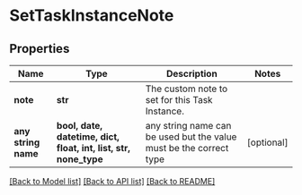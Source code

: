# SetTaskInstanceNote


## Properties
Name | Type | Description | Notes
------------ | ------------- | ------------- | -------------
**note** | **str** | The custom note to set for this Task Instance. | 
**any string name** | **bool, date, datetime, dict, float, int, list, str, none_type** | any string name can be used but the value must be the correct type | [optional]

[[Back to Model list]](../README.md#documentation-for-models) [[Back to API list]](../README.md#documentation-for-api-endpoints) [[Back to README]](../README.md)


